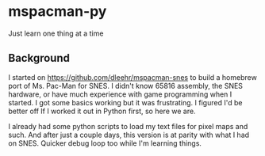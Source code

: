 # mspacman-py

Just learn one thing at a time

## Background

I started on https://github.com/dleehr/mspacman-snes to build a homebrew port of Ms. Pac-Man for SNES. I didn't know 65816 assembly, the SNES hardware, or have much experience with game programming when I started. I got some basics working but it was frustrating. I figured I'd be better off If I worked it out in Python first, so here we are.

I already had some python scripts to load my text files for pixel maps and such. And after just a couple days, this version is at parity with what I had on SNES. Quicker debug loop too while I'm learning things.
